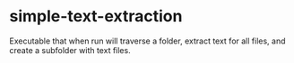 # simple-text-extraction
Executable that when run will traverse a folder, extract text for all files, and create a subfolder with text files.
